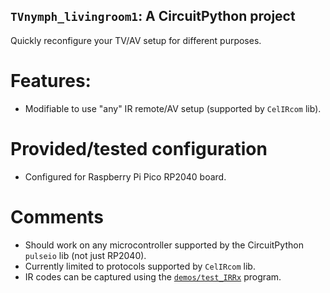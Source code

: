 ## `TVnymph_livingroom1`: A CircuitPython project
Quickly reconfigure your TV/AV setup for different purposes.

# Features:
- Modifiable to use "any" IR remote/AV setup (supported by `CelIRcom` lib).

# Provided/tested configuration
- Configured for Raspberry Pi Pico RP2040 board.

# Comments
- Should work on any microcontroller supported by the CircuitPython `pulseio` lib (not just RP2040).
- Currently limited to protocols supported by `CelIRcom` lib.
- IR codes can be captured using the [`demos/test_IRRx`](../test_IRRx/1-ABOUT.md) program.